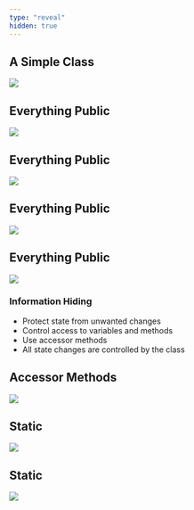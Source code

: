 ```yaml
---
type: "reveal"
hidden: true
---
```

<section>
    <h2>A Simple Class</h2>
    <img class="plain stretch" src="/images/410_2_sim5.svg">
</section>
<section>
    <h2>Everything Public</h2>
    <img class="plain stretch" src="/images/410_2_access1.svg">
</section>
<section>
    <h2>Everything Public</h2>
    <img class="plain stretch" src="/images/410_2_access2.svg">
</section>
<section>
    <h2>Everything Public</h2>
    <img class="plain stretch" src="/images/410_2_access3.svg">
</section>
<section>
    <h2>Everything Public</h2>
    <img class="plain stretch" src="/images/410_2_access4.svg">
</section>
<section>
    <h3>Information Hiding</h3>
    <ul>
        <li>Protect state from unwanted changes</li>
        <li>Control access to variables and methods</li>
        <li>Use accessor methods</li>
        <li>All state changes are controlled by the class</li>
    </ul>
</section>
<section>
    <h2>Accessor Methods</h2>
    <img class="plain stretch" src="/images/410_2_access5.svg">
</section>
<section>
    <h2>Static</h2>
    <img class="plain stretch" src="/images/410_2_stat1.svg">
</section>
<section>
    <h2>Static</h2>
    <img class="plain stretch" src="/images/410_2_stat2.svg">
</section>
